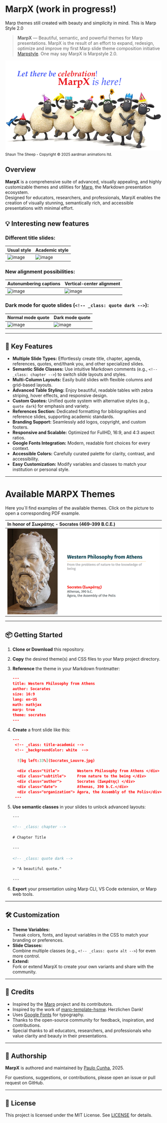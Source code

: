 # MarpX (work in progress!)

Marp themes still created with beauty and simplicity in mind.
This is Marp Style 2.0

> **MarpX** — Beautiful, semantic, and powerful themes for Marp presentations.
> MarpX is the result of an effort to expand, redesign, optimize and improve my first Marp slide theme composition initiative [Marpstyle](https://github.com/cunhapaulo/marpstyle). One may say MarpX is Marpstyle 2.0.

![](./assets/images/cartoon/shawn001b.png)
<small>Shaun The Sheep - Copyright ©️ 2025 aardman animations ltd.</small>

## Overview

**MarpX** is a comprehensive suite of advanced, visually appealing, and highly customizable themes and utilities for [Marp](https://marp.app/), the Markdown presentation ecosystem.  
Designed for educators, researchers, and professionals, MarpX enables the creation of visually stunning, semantically rich, and accessible presentations with minimal effort.

## 💡 Interesting new features

### **Different title slides**:

| Usual style                                                                                                                        | Academic style                                                                                                                     |
| ---------------------------------------------------------------------------------------------------------------------------------- | ---------------------------------------------------------------------------------------------------------------------------------- |
| <img width="427" height="240" alt="image" src="https://github.com/user-attachments/assets/ac44a7ed-dd55-420c-bd3a-b896322c363e" /> | <img width="427" height="240" alt="image" src="https://github.com/user-attachments/assets/87620e8f-c6c5-42e4-b4e3-5a77d8644ed6" /> |

### New alignment possibilities:

| **Autonumbering** captions                                                                                                         | **Vertical-center alignment**                                                                                                       |
| ---------------------------------------------------------------------------------------------------------------------------------- | ----------------------------------------------------------------------------------------------------------------------------------- |
| <img width="427" height="240" alt="image" src="https://github.com/user-attachments/assets/20fc8710-f045-4b4c-8d83-5cb860bd6913" /> | <img width="427" height="240" alt="image"  src="https://github.com/user-attachments/assets/c5883ea2-b478-4bfe-83e7-9860045b5592" /> |

### Dark mode for **quote slides** (`<!-- _class: quote dark -->`):

| Normal mode quote                                                                                                                  | Dark mode quote                                                                                                                    |
| ---------------------------------------------------------------------------------------------------------------------------------- | ---------------------------------------------------------------------------------------------------------------------------------- |
| <img width="427" height="240" alt="image" src="https://github.com/user-attachments/assets/82f587c9-61a6-428b-9625-1baee419300a" /> | <img width="427" height="240" alt="image" src="https://github.com/user-attachments/assets/7587a71e-018e-4577-89a2-f7373dfefa00" /> |

---

## 🚀 Key Features

- **Multiple Slide Types:** Effortlessly create title, chapter, agenda, references, quotes, end/thank you, and other specialized slides.
- **Semantic Slide Classes:** Use intuitive Markdown comments (e.g., `<!-- _class: chapter -->`) to switch slide layouts and styles.
- **Multi-Column Layouts:** Easily build slides with flexible columns and grid-based layouts.
- **Advanced Table Styling:** Enjoy beautiful, readable tables with zebra striping, hover effects, and responsive design.
- **Custom Quotes:** Unified quote system with alternative styles (e.g., `quote dark`) for emphasis and variety.
- **References Section:** Dedicated formatting for bibliographies and reference slides, supporting academic standards.
- **Branding Support:** Seamlessly add logos, copyright, and custom footers.
- **Responsive and Scalable:** Optimized for FullHD, 16:9, and 4:3 aspect ratios.
- **Google Fonts Integration:** Modern, readable font choices for every context.
- **Accessible Colors:** Carefully curated palette for clarity, contrast, and accessibility.
- **Easy Customization:** Modify variables and classes to match your institution or personal style.

---

# Available MARPX Themes

Here you´ll find examples of the available themes. Click on the picture to open a corresponding PDF example.

| In honor of Σωκράτης - Socrates (469–399 B.C.E.)                                        |
| :-------------------------------------------------------------------------------------- |
| [![Style: Socrates](./examples/front-slide/socrates.png)](./examples/pdfs/socrates.pdf) |

---

## 📦 Getting Started

1. **Clone or Download** this repository.
2. **Copy** the desired theme(s) and CSS files to your Marp project directory.
3. **Reference** the theme in your Markdown frontmatter:
   ```json
   ---
   title: Western Philosophy from Athens
   author: Socarates
   size: 16:9
   lang: en-US
   math: mathjax
   marp: true
   theme: socrates
   ---
   ```
4. **Create** a front slide like this:
   ```json
   ---
    <!-- _class: title-academic -->
    <!-- _backgroundColor: white  -->

     ![bg left:33%](Socrates_Louvre.jpg)
       
     <div class="title">        Western Philosophy from Athens </div>
     <div class="subtitle">     From nature to the being </div> 
     <div class="author">       Socrates (Σωκράτης) </div>
     <div class="date">         Athenas, 390 b.C.</div>
     <div class="organization"> Ágora, the Assembly of the Polis</div>
    ---
   ```
5. **Use semantic classes** in your slides to unlock advanced layouts:

   ```html
   ---

   <!-- _class: chapter -->

   # Chapter Title

   ---
   
   <!-- _class: quote dark -->

   > "A beautiful quote."

   ---
   ```

6. **Export** your presentation using Marp CLI, VS Code extension, or Marp web tools.

---

## 🛠️ Customization

- **Theme Variables:**  
  Tweak colors, fonts, and layout variables in the CSS to match your branding or preferences.
- **Slide Classes:**  
  Combine multiple classes (e.g., `<!-- _class: quote alt -->`) for even more control.
- **Extend:**  
  Fork or extend MarpX to create your own variants and share with the community.

---

## 🙏 Credits

- Inspired by the [Marp](https://marp.app/) project and its contributors.
- Inspired by the work of [marp-template-hsmw](https://git.hs-mittweida.de/marp/marp-template-hsmw). Herzlichen Dank!
- Uses [Google Fonts](https://fonts.google.com/) for typography.
- Thanks to the open-source community for feedback, inspiration, and contributions.
- Special thanks to all educators, researchers, and professionals who value clarity and beauty in their presentations.

---

## 👤 Authorship

**MarpX** is authored and maintained by [Paulo Cunha](https://github.com/cunhapaulo), 2025.

For questions, suggestions, or contributions, please open an issue or pull request on GitHub.

---

## 📄 License

This project is licensed under the MIT License. See [LICENSE](LICENSE) for details.
